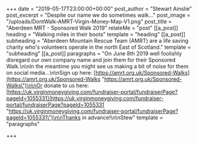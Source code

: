 +++
date = "2019-05-17T23:00:00+00:00"
post_author = "Stewart Ainslie"
post_excerpt = "Despite our name we do sometimes walk..."
post_image = "/uploads/DontWalk-AMRT-Virgin-Money-Map-V1.png"
post_title = "Aberdeen MRT - Sponsored Walk 2019"
relateMe = "post"
[[a_post]]
heading = "Walking miles in their boots"
template = "heading"
[[a_post]]
subheading = "Aberdeen Mountain Rescue Team (AMRT) are a life saving charity who's volunteers operate in the north East of Scotland."
template = "subheading"
[[a_post]]
paragraphs = "On June 8th 2019 well foolishly disregard our own company name and join them for their Sponsored Walk.\n\nIn the meantime you might see us making a bit of noise for them on social media...\n\nSign up here: [https://amrt.org.uk/Sponsored-Walks](https://amrt.org.uk/Sponsored-Walks \"https://amrt.org.uk/Sponsored-Walks\")\n\nOr donate to us here: [https://uk.virginmoneygiving.com/fundraiser-portal/fundraiserPage?pageId=1055331](https://uk.virginmoneygiving.com/fundraiser-portal/fundraiserPage?pageId=1055331 \"https://uk.virginmoneygiving.com/fundraiser-portal/fundraiserPage?pageId=1055331\")\n\nThanks in advance!\n\nStew"
template = "paragraphs"

+++
